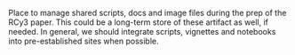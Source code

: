 Place to manage shared scripts, docs and image files during the prep of the RCy3 paper. This could be a long-term store of these artifact as well, if needed. In general, we should integrate scripts, vignettes and notebooks into pre-established sites when possible.
